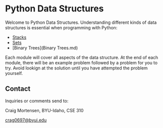 # Python Data Structures

Welcome to Python Data Structures.  Understanding different kinds of data structures is essential when programming with Python:

- [Stacks](Stacks.md)
- [Sets](Sets.md)
- [Binary Trees](Binary Trees.md)

Each module will cover all aspects of the data structure.  At the end of each module, there will be an example problem followed by a problem for you to try.  Avoid lookign at the solution until you have attempted the problem yourself.

## Contact

Inquiries or comments send to:

Craig Mortensen, BYU-Idaho, CSE 310

crag0697@byui.edu
